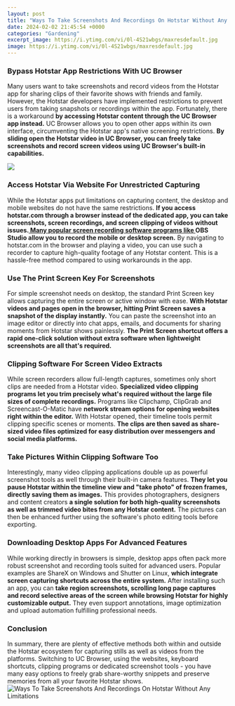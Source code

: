 ```yaml
---
layout: post
title: "Ways To Take Screenshots And Recordings On Hotstar Without Any Limitations"
date: 2024-02-02 21:45:54 +0000
categories: "Gardening"
excerpt_image: https://i.ytimg.com/vi/0l-4S21wbgs/maxresdefault.jpg
image: https://i.ytimg.com/vi/0l-4S21wbgs/maxresdefault.jpg
---
```


### Bypass Hotstar App Restrictions With UC Browser
Many users want to take screenshots and record videos from the Hotstar app for sharing clips of their favorite shows with friends and family. However, the Hotstar developers have implemented restrictions to prevent users from taking snapshots or recordings within the app. 
Fortunately, there is a workaround **by accessing Hotstar content through the UC Browser app instead.** UC Browser allows you to open other apps within its own interface, circumventing the Hotstar app's native screening restrictions. **By sliding open the Hotstar video in UC Browser, you can freely take screenshots and record screen videos using UC Browser's built-in capabilities.**

![](https://i.ytimg.com/vi/UEXSIuGh0c0/maxresdefault.jpg)
### Access Hotstar Via Website For Unrestricted Capturing
While the Hotstar apps put limitations on capturing content, the desktop and mobile websites do not have the same restrictions. **If you access hotstar.com through a browser instead of the dedicated app, you can take screenshots, screen recordings, and screen clipping of videos without issues.[ 
Many popular screen recording software programs like ](https://yt.io.vn/collection/achenbach)OBS Studio allow you to record the mobile or desktop screen.** By navigating to hotstar.com in the browser and playing a video, you can use such a recorder to capture high-quality footage of any Hotstar content. This is a hassle-free method compared to using workarounds in the app.
### Use The Print Screen Key For Screenshots
For simple screenshot needs on desktop, the standard Print Screen key allows capturing the entire screen or active window with ease. **With Hotstar videos and pages open in the browser, hitting Print Screen saves a snapshot of the display instantly.**
You can paste the screenshot into an image editor or directly into chat apps, emails, and documents for sharing moments from Hotstar shows painlessly. **The Print Screen shortcut offers a rapid one-click solution without extra software when lightweight screenshots are all that's required.**
### Clipping Software For Screen Video Extracts 
While screen recorders allow full-length captures, sometimes only short clips are needed from a Hotstar video. **Specialized video clipping programs let you trim precisely what's required without the large file sizes of complete recordings.** 
Programs like Clipchamp, ClipGrab and Screencast-O-Matic have **network stream options for opening websites right within the editor.** With Hotstar opened, their timeline tools permit clipping specific scenes or moments. **The clips are then saved as share-sized video files optimized for easy distribution over messengers and social media platforms.**
### Take Pictures Within Clipping Software Too
Interestingly, many video clipping applications double up as powerful screenshot tools as well through their built-in camera features. **They let you pause Hotstar within the timeline view and "take photo" of frozen frames, directly saving them as images.** 
This provides photographers, designers and content creators **a single solution for both high-quality screenshots as well as trimmed video bites from any Hotstar content.** The pictures can then be enhanced further using the software's photo editing tools before exporting.
### Downloading Desktop Apps For Advanced Features   
While working directly in browsers is simple, desktop apps often pack more robust screenshot and recording tools suited for advanced users. Popular examples are ShareX on Windows and Shutter on Linux, **which integrate screen capturing shortcuts across the entire system.**
After installing such an app, you can **take region screenshots, scrolling long page captures and record selective areas of the screen while browsing Hotstar for highly customizable output.** They even support annotations, image optimization and upload automation fulfilling professional needs.
### Conclusion
In summary, there are plenty of effective methods both within and outside the Hotstar ecosystem for capturing stills as well as videos from the platforms. Switching to UC Browser, using the websites, keyboard shortcuts, clipping programs or dedicated screenshot tools - you have many easy options to freely grab share-worthy snippets and preserve memories from all your favorite Hotstar shows.
![Ways To Take Screenshots And Recordings On Hotstar Without Any Limitations](https://i.ytimg.com/vi/0l-4S21wbgs/maxresdefault.jpg)